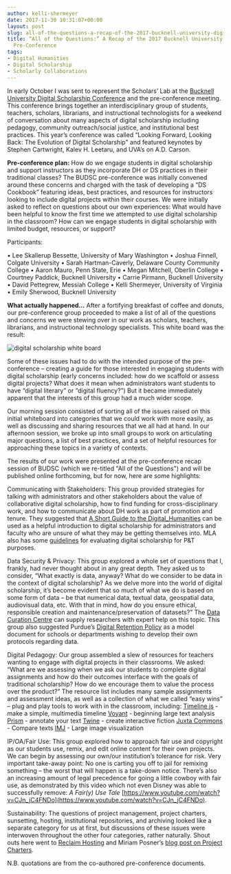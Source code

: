 ```yaml
---
author: kelli-shermeyer
date: 2017-11-30 10:31:07+00:00
layout: post
slug: all-of-the-questions-a-recap-of-the-2017-bucknell-university-digital-scholarship-pre-conference
title: “All of the Questions:” A Recap of the 2017 Bucknell University Digital Scholarship
  Pre-Conference
tags:
- Digital Humanities
- Digital Scholarship
- Scholarly Collaborations
---
```


In early October I was sent to represent the Scholars’ Lab at the [Bucknell University Digital Scholarship Conference](http://budsc17.scholar.bucknell.edu/) and the pre-conference meeting. This conference brings together an interdisciplinary group of students, teachers, scholars, librarians, and instructional technologists for a weekend of conversation about many aspects of digital scholarship including pedagogy, community outreach/social justice, and institutional best practices. This year’s conference was called “Looking Forward, Looking Back: The Evolution of Digital Scholarship" and featured keynotes by Stephen Cartwright, Kalev H. Leetaru, and UVA’s on A.D. Carson.

**Pre-conference plan:**
How do we engage students in digital scholarship and support instructors as they incorporate DH or DS practices in their traditional classes? The BUDSC pre-conference was initially convened around these concerns and charged with the task of developing a “DS Cookbook” featuring ideas, best practices, and resources for instructors looking to include digital projects within their courses. We were initially asked to reflect on questions about our own experiences: What would have been helpful to know the first time we attempted to use digital scholarship in the classroom? How can we engage students in digital scholarship with limited budget, resources, or support?

Participants:

• Lee Skallerup Bessette, University of Mary Washington
• Joshua Finnell, Colgate University
• Sarah Hartman-Caverly, Delaware County Community College
• Aaron Mauro, Penn State, Erie
• Megan Mitchell, Oberlin College
• Courtney Paddick, Bucknell University
• Carrie Pirmann, Bucknell University
• David Pettegrew, Messiah College
• Kelli Shermeyer, University of Virginia
• Emily Sherwood, Bucknell University

**What actually happened…**
After a fortifying breakfast of coffee and donuts, our pre-conference group proceeded to make a list of all of the questions and concerns we were stewing over in our work as scholars, teachers, librarians, and instructional technology specialists. This white board was the result:

![digital scholarship white board](http://scholarslab.org/wp-content/uploads/2017/11/IMG_3495-768x1024.jpg)

Some of these issues had to do with the intended purpose of the pre-conference – creating a guide for those interested in engaging students with digital scholarship (early concerns included: how do we scaffold or assess digital projects? What does it mean when administrators want students to have “digital literary” or “digital fluency?”) But it became immediately apparent that the interests of this group had a much wider scope.

Our morning session consisted of sorting all of the issues raised on this initial whiteboard into categories that we could work with more easily, as well as discussing and sharing resources that we all had at hand. In our afternoon session, we broke up into small groups to work on articulating major questions, a list of best practices, and a set of helpful resources for approaching these topics in a variety of contexts.

The results of our work were presented at the pre-conference recap session of BUDSC (which we re-titled "All of the Questions") and will be published online forthcoming, but for now, here are some highlights:

Communicating with Stakeholders: This group provided strategies for talking with administrators and other stakeholders about the value of collaborative digital scholarship, how to find funding for cross-disciplinary work, and how to communicate about DH work as part of promotion and tenure. They suggested that [A Short Guide to the Digital_Humanities](http://sites.psu.edu/psudhlab/wp-content/uploads/sites/14420/2016/01/D_H_ShortGuide.pdf) can be used as a helpful introduction to digital scholarship for administrators and faculty who are unsure of what they may be getting themselves into. MLA also has some [guidelines](https://www.mla.org/About-Us/Governance/Committees/Committee-Listings/Professional-Issues/Committee-on-Information-Technology/Guidelines-for-Evaluating-Work-in-Digital-Humanities-and-Digital-Media) for evaluating digital scholarship for P&T purposes.

Data Security & Privacy: This group explored a whole set of questions that I, frankly, had never thought about in any great depth. They asked us to consider, “What exactly is data, anyway? What do we consider to be data in the context of digital scholarship? As we delve more into the world of digital scholarship, it’s become evident that so much of what we do is based on some form of data – be that numerical data, textual data, geospatial data, audiovisual data, etc. With that in mind, how do you ensure ethical, responsible creation and maintenance/preservation of datasets?” The [Data Curation Centre](http://www.dcc.ac.uk/) can supply researchers with expert help on this topic. This group also suggested Purdue’s [Digital Retention Policy](https://purr.purdue.edu/legal/digitalpreservation) as a model document for schools or departments wishing to develop their own protocols regarding data.

Digital Pedagogy: Our group assembled a slew of resources for teachers wanting to engage with digital projects in their classrooms. We asked: “What are we assessing when we ask our students to complete digital assignments and how do their outcomes interface with the goals of traditional scholarship? How do we encourage them to value the process over the product?” The resource list includes many sample assignments and assessment ideas, as well as a collection of what we called “easy wins” – plug and play tools to work with in the classroom, including:
[Timeline js](https://timeline.knightlab.com/) - make a simple, multimedia timeline
[Voyant](https://voyant-tools.org/) - beginning large text analysis
[Prism](http://prism.scholarslab.org/) - annotate your text
[Twine](https://twinery.org/) - create interactive fiction
[Juxta Commons](http://juxtacommons.org/) - Compare texts
[IMJ](http://www.zachwhalen.net/pg/imj/) - Large image visualization

IP/OA/Fair Use: This group explored how to approach fair use and copyright as our students use, remix, and edit online content for their own projects. We can begin by assessing our own/our institution’s tolerance for risk. Very important take-away point: No one is carting you off to jail for remixing something – the worst that will happen is a take-down notice. There’s also an increasing amount of legal precedence for going a little cowboy with fair use, as demonstrated by this video which not even Disney was able to successfully remove: _A Fair(y) Use Tale_ [https://www.youtube.com/watch?v=CJn_jC4FNDo](https://www.youtube.com/watch?v=CJn_jC4FNDo).

Sustainability: The questions of project management, project charters, sunsetting, hosting, institutional repositories, and archiving looked like a separate category for us at first, but discussions of these issues were interwoven throughout the other four categories, rather naturally. Shout outs here went to [Reclaim Hosting](https://reclaimhosting.com/) and Miriam Posner’s [blog post on Project Charters](http://miriamposner.com/classes/dh101f17/assignments/final-project/milestones/charter-guidelines/).





N.B. quotations are from the co-authored pre-conference documents.
